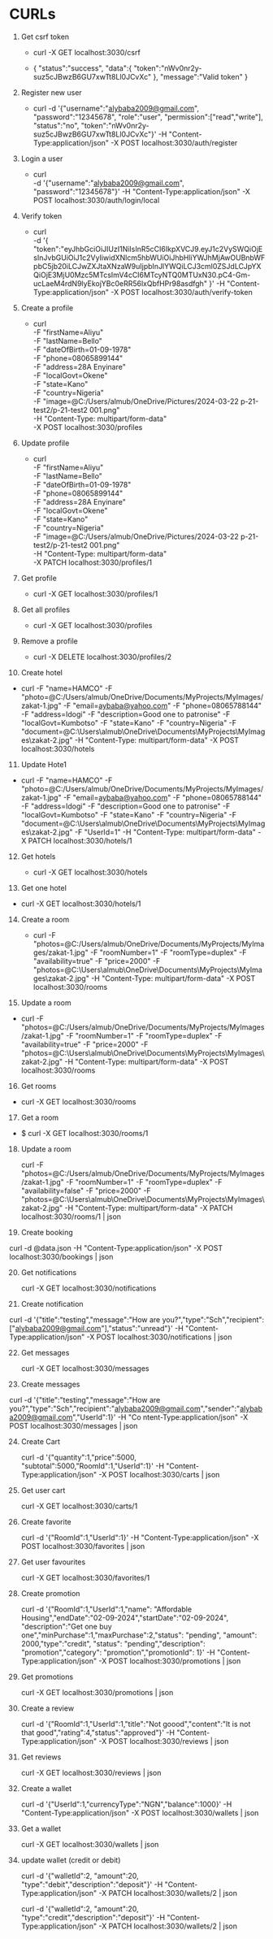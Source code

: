 # CURLs

1.  Get csrf token
    
    * curl -X GET localhost:3030/csrf
   
    * {
      "status":"success",
      "data":{
         "token":"nWv0nr2y-suz5cJBwzB6GU7xwTt8Ll0JCvXc"
         },
      "message":"Valid token"
      }

2. Register new user

   * curl -d '{"username":"alybaba2009@gmail.com", "password":"12345678", "role":"user", "permission":["read","write"], "status":"no", "token":"nWv0nr2y-suz5cJBwzB6GU7xwTt8Ll0JCvXc"}' -H "Content-Type:application/json" -X POST localhost:3030/auth/register
   

3. Login a user
    
    *  curl \
        -d '{"username":"alybaba2009@gmail.com", "password":"12345678"}' 
        -H "Content-Type:application/json" 
        -X POST localhost:3030/auth/login/local
    

4. Verify token

   *  curl \
   -d '{
      "token":"eyJhbGciOiJIUzI1NiIsInR5cCI6IkpXVCJ9.eyJ1c2VySWQiOjEsInJvbGUiOiJ1c2VyIiwidXNlcm5hbWUiOiJhbHliYWJhMjAwOUBnbWFpbC5jb20iLCJwZXJtaXNzaW9uIjpbInJlYWQiLCJ3cml0ZSJdLCJpYXQiOjE3MjU0Mzc5MTcsImV4cCI6MTcyNTQ0MTUxN30.pC4-Gm-ucLaeM4rdN9lyEkojYBc0eRR56lxQbfHPr98asdfgh"
      }' 
   -H "Content-Type:application/json" 
   -X POST localhost:3030/auth/verify-token
   
   

5. Create a profile

   * curl \
     -F "firstName=Aliyu" \
     -F "lastName=Bello" \
     -F "dateOfBirth=01-09-1978" \
     -F "phone=08065899144" \
     -F "address=28A Enyinare" \
     -F "localGovt=Okene" \
     -F "state=Kano" \
     -F "country=Nigeria" \
     -F "image=@C:/Users/almub/OneDrive/Pictures/2024-03-22 p-21-test2/p-21-test2 001.png" \
     -H "Content-Type: multipart/form-data" \
     -X POST localhost:3030/profiles
   
   
6. Update profile 
   
   * curl \
     -F "firstName=Aliyu" \
     -F "lastName=Bello" \
     -F "dateOfBirth=01-09-1978" \
     -F "phone=08065899144" \
     -F "address=28A Enyinare" \
     -F "localGovt=Okene" \
     -F "state=Kano" \
     -F "country=Nigeria" \
     -F "image=@C:/Users/almub/OneDrive/Pictures/2024-03-22 p-21-test2/p-21-test2 001.png" \
     -H "Content-Type: multipart/form-data" \
     -X PATCH localhost:3030/profiles/1


7. Get profile

   * curl -X GET localhost:3030/profiles/1


8. Get all profiles

   *  curl -X GET localhost:3030/profiles


9. Remove a profile 

   *  curl -X DELETE localhost:3030/profiles/2

10. Create hotel 

   * curl -F "name=HAMCO" -F "photo=@C:/Users/almub/OneDrive/Documents/MyProjects/MyImages/zakat-1.jpg" -F "email=aybaba@yahoo.com" -F "phone=08065788144" -F "address=Idogi" -F "description=Good one to patronise" -F "localGovt=Kumbotso" -F "state=Kano" -F "country=Nigeria" -F "document=@C:\Users\almub\OneDrive\Documents\MyProjects\MyImages\zakat-2.jpg" -H "Content-Type: multipart/form-data" -X POST localhost:3030/hotels

11. Update Hote1
   *  curl -F "name=HAMCO" -F "photo=@C:/Users/almub/OneDrive/Documents/MyProjects/MyImages/zakat-1.jpg" -F "email=aybaba@yahoo.com" -F "phone=08065788144" -F "address=Idogi" -F "description=Good one to patronise" -F "localGovt=Kumbotso" -F "state=Kano" -F "country=Nigeria" -F "document=@C:\Users\almub\OneDrive\Documents\MyProjects\MyImages\zakat-2.jpg" -F "UserId=1" -H "Content-Type: multipart/form-data" -X PATCH localhost:3030/hotels/1
    

12. Get hotels

    * curl -X GET localhost:3030/hotels


13. Get one hotel

   * curl -X GET localhost:3030/hotels/1

14. Create a room

    *  curl -F "photos=@C:/Users/almub/OneDrive/Documents/MyProjects/MyImages/zakat-1.jpg" -F "roomNumber=1" -F "roomType=duplex" -F "availability=true" -F "price=2000" -F "photos=@C:\Users\almub\OneDrive\Documents\MyProjects\MyImages\zakat-2.jpg" -H "Content-Type: multipart/form-data" -X POST localhost:3030/rooms


15. Update a room 

   * curl -F "photos=@C:/Users/almub/OneDrive/Documents/MyProjects/MyImages/zakat-1.jpg" -F "roomNumber=1" -F "roomType=duplex" -F "availability=true" -F "price=2000" -F "photos=@C:\Users\almub\OneDrive\Documents\MyProjects\MyImages\zakat-2.jpg" -H "Content-Type: multipart/form-data" -X POST localhost:3030/rooms

16. Get rooms

   *  curl -X GET localhost:3030/rooms

17. Get a room

   * $ curl -X GET localhost:3030/rooms/1

18. Update a room

    curl -F "photos=@C:/Users/almub/OneDrive/Documents/MyProjects/MyImages/zakat-1.jpg" -F "roomNumber=1" -F "roomType=duplex" -F "availability=false" -F "price=2000" -F "photos=@C:\Users\almub\OneDrive\Documents\MyProjects\MyImages\zakat-2.jpg" -H "Content-Type: multipart/form-data" -X PATCH localhost:3030/rooms/1 | json


19. Create booking

   curl -d @data.json -H "Content-Type:application/json" -X POST localhost:3030/bookings | json


20. Get notifications
    
    curl -X GET localhost:3030/notifications

21. Create notification

   curl -d '{"title":"testing","message":"How are you?","type":"Sch","recipient":["alybaba2009@gmail.com"],"status":"unread"}' -H "Content-Type:application/json" -X POST localhost:3030/notifications | json

22. Get messages
    
    curl -X GET localhost:3030/messages

23. Create messages

   curl -d '{"title":"testing","message":"How are you?","type":"Sch","recipient":"alybaba2009@gmail.com","sender":"alybaba2009@gmail.com","UserId":1}' -H "Co
   ntent-Type:application/json" -X POST localhost:3030/messages | json

24. Create Cart

    curl -d '{"quantity":1,"price":5000, "subtotal":5000,"RoomId":1,"UserId":1}' -H "Content-Type:application/json" -X POST localhost:3030/carts | json 

25. Get user cart
    
    curl -X GET localhost:3030/carts/1

25. Create favorite
    
    curl -d '{"RoomId":1,"UserId":1}' -H "Content-Type:application/json" -X POST localhost:3030/favorites | json

26. Get user favourites

    curl -X GET localhost:3030/favorites/1

26. Create promotion

     curl -d '{"RoomId":1,"UserId":1,"name": "Affordable Housing","endDate":"02-09-2024","startDate":"02-09-2024", "description":"Get one buy one","minPurchase":1,"maxPurchase":2,"status": "pending", "amount": 2000,"type":"credit", "status": "pending","description": "promotion","category": "promotion","promotionId": 1}' -H "Content-Type:application/json" -X POST localhost:3030/promotions | json
     <!-- It is with transaction data -->

27. Get promotions

    curl -X GET localhost:3030/promotions | json

28. Create a review

    curl -d '{"RoomId":1,"UserId":1,"title":"Not goood","content":"It is not that good","rating":4,"status":"approved"}' -H "Content-Type:application/json" -X POST localhost:3030/reviews | json

         
29. Get reviews

    curl -X GET localhost:3030/reviews | json

30. Create a wallet

    curl -d '{"UserId":1,"currencyType":"NGN","balance":1000}' -H "Content-Type:application/json" -X POST localhost:3030/wallets | json

31. Get a wallet
    
    curl -X GET localhost:3030/wallets | json

32. update wallet (credit or debit)

    curl -d '{"walletId":2, "amount":20, "type":"debit","description":"deposit"}' -H "Content-Type:application/json" -X PATCH localhost:3030/wallets/2 | json

    curl -d '{"walletId":2, "amount":20, "type":"credit","description":"deposit"}' -H "Content-Type:application/json" -X PATCH localhost:3030/wallets/2 | json